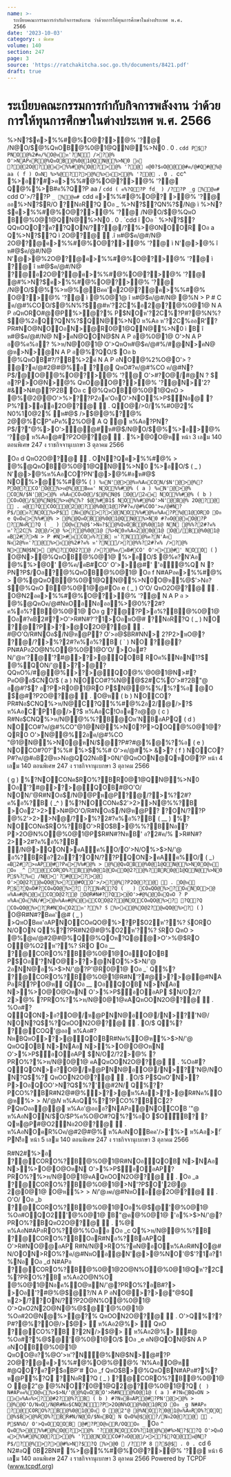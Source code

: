 ```yaml
---
name: >-
  ระเบียบคณะกรรมการกำกับกิจการพลังงาน ว่าด้วยการให้ทุนการศึกษาในต่างประเทศ พ.ศ.
  2566
date: '2023-10-03'
category: ง พิเศษ
volume: 140
section: 247
page: 3
source: 'https://ratchakitcha.soc.go.th/documents/8421.pdf'
draft: true
---
```


# ระเบียบคณะกรรมการกำกับกิจการพลังงาน ว่าด้วยการให้ทุนการศึกษาในต่างประเทศ พ.ศ. 2566

%>N?$ค>%%#@%O@?>@% '?@ /N@O/$@%QหOB@%0@1@QN@%>N0 . 0 . `cdd P$?PNO@%2#ค/%O@หห'?N์ />?@% O'>NAPอR@%QหOB@%0@1@QN@%>N0 อ ?@2O@?@ค>%%#@%O@?>@% '?@ อ@0?$อO@@@#ค/@#Q#@%@ aa ( f ) OหN %>%@??>@%%>อ>@% '?@ . 0 . `cc^ %>อ?#>ค>%%#@%O@?>@% '?@ Q@%%>B#ค%?Q?P aa / `cdd ( ค%?Q?P fd_ ) /??P _g %@ค# `cdd O'>/??P `_ %@ค# `cdd ค>%%#@%O@? >@% '?@ ออ%>N?$R/O ?NอR?Q Oอ _ %>N?$?QN%?$/N@ ì %>N?$ค>%%#@%O@?>@% '?@ /N@O/$@%QหO B@%0@1@QN@%>N0 . 0 . `cdd î Oอ ` %>N?$?QQหOQO?ค??QON/??@/?%>@0NOOR Oอ a Q%>N?$?Q ì 2O@?@  .î ห#@$ค/@#/N@ 2O@?@ค>%%#@%O@?>@% '?@ ì N'@>@% î ห#@$ค/@#/N@ N'@>@%2O@?@ค>%%#@%O@?>@% '?@ ì ?@ î ห#@$ค/@#/N@ ?@อ2O@?@ค>%%#@%O@?>@% '?@ @#%>N?$ค>%%#@%O@?>@% '?@ /N@O/$@%%>ห@%@Bคค'อ2O@?@ค>%%#@% O@?>@% '?@ ì @%0@1@ î ห#@$ค/@#/N@ @%N > P # C ค/@#%COO/$@%N%?$@#ห'?2C%อ2@?@%0@1@ N A P อQหORO#@@P%>@?% P$NOห'?2C%?P#?@%N%?$@%2อQ?QN%?$QN@%>N0 ห%Aอ ห'?2C%ออR'์?PR#NO@NOOอN>@R0@1@QN@%>N0 ì B î ห#@$ค/@#/N@ N>คN@QON@$N A P อ@%0@1@ O'>N A P อ@%ค%อ? %>ห/N@0@1@ O'>QหOห#@$ค/@#%/#@N>คN@ @ห>N>@N A P อ@%?QO/$ Oอ b @%QหOB#?/?B%>2ค์ N A P อNO@%2%O@O'> ? @?ค/@#2@#@%อ ?@ QหO#?ค/@#%CO ค/@#N?P$/@O@@%O@?>@% '?@ O'>#?O@/#@N ? $ อ?P>O@N>@% QหO@O@?>@% '?@N>'2?#&>N#@?P2B Oอ c @%QหOB@%0@1@QหO > @%@2@@O'>%>??P2อค'OอO'>NO%>P$์Nอ@ ?P%?>ออ2O@?@  . QO@/>0/%%#0@2%์ N0%10@2%์ ห#@$ />$@@%?@% 2@@%CP"คPค%2%O@ A Q @ ห%Aอ?PN?P$/?"@%>O'>@@#ห#@$/N@O/$@%%>อ>@% '?@ ห%Aอ@#?P2O@?@  . %>@0O@ห หน้า 3 เลม 140 ตอนพิเศษ 247 ง ราชกิจจานุเบกษา 3 ตุลาคม 2566

Oอ d QหO2O@?@  . ON?Qค>%%#@% > @%@QหOB@%0@1@QN@%>N0 %>อO/$ ( _ ) N'@>@%ห%AอCO?PN'@>@%#อห#@$ NO%>@%%#@% ( ` ) %อN'@>@%ห%AอCON/$N'@>@%?PO@?CO'O@%>ห@%@Bคค' NO%%#@% ( a ) %อN'@>@% CON/$N'@>@% ห%AอCOอO@/$@%N@$ O@/2อค NO%%#@% ( b ) COอO@/$@%N@$%>ห@%%? $@%#B1$์ NO%%#@%O'>N'@B@% 2O@?@  . อ@?QCOO@2@?@%0@1@?P#?ค/@#%COO'>ค/@#N?P$/@อ?NO%>P$์ Nอ@%>?>@NO%%#@%ห%Aอ?P%@1@ORO Oอ e QหOค>%%#@% > @%@QหOB@%0@1@QN@%>N0 #?อO@@หO@?P ?NอR?Q ( _ ) O@ห%@$'>Nอ?$@%QหOB@%0@1@ NN @%%?2#?ค% ห'?2C% 2@@/>@ %>?@%0@1@ %>N0ห%Aอ2@0@1@ O@/B@%0@1@ คB2#?>N > P #N>#อCOอ%?B ห'?N์@%ค?N'Aอ Nอ2@%ห'?@%>อ@%2#?ค% ห'?N์/>?@%%?2#?ค% />?@% N>N@$N> @%?O@2?@ />?@%ค/คB#CO' O'>>@#' NOO ( ` ) O@N>@%QหOB@%0@1@ %>อO/$ @%ค?N'Aอ @%%>@0' @%ค/คB#CO' O'>>@#' 'อ@%Q N ?PN?P$/Oอ?@%QหOB@%0@1@ Oอ f N#APอค>%%#@% > @%@QหOB@%0@1@QN@%>N0O@ห%@$'>Nอ?$@%QหO B@%0@1@@#Oอ e ( _ ) O'O/ QหO2O@?@  . O@N2อค>%%#@%O@?>@% '?@ N A P อ > @%@QหOค/@#NหOอNอออ%>@0%?2#?ค%อ%?B@%0@1@ Oอ g ?@?P>อ%?B@%0@1@ Oอ#?คB2#?>O'>R#N#?'?1>OอหO@# ?NอR?Q ( _ ) NO ?@?P>?>@Q2O@?@  . #@O'O/R#NOอ$/N@ห@P? O'>อ@$BR#NN> 2?P2>หO@? ?@/?>%?2#?ค%อ%?B ( ` ) NO ?@?PN#APอ2O@N%O@%0@1@O'O/ >Oอ#?N/'@ห'?@'?#@>?>@QOB ROค%NอN1?$ @%QON/'@>?>@?QQหO%/#@@%>?>@QO@%'@0@1@N>#?PคO@อ$CNO/$ ( a ) NOCO#?%N@@$2#C%์O'>#?2B"@ อ@#?$? อ?P>R0@1@RO P$N@@%%/%?%อ @O $์@#?P2O@?@  . O@ห ( b ) NOCO?PR#Nอ$CNQ%>ห/N@C?Q%%#@%2อ2/@/>?$ ห%AอC'P1@/>?$ ห%AอC!Oอค?อ@@ ( c ) R#Nอ$CNQ%>ห/N@@%%?B@Oห'NBอAPQ ( d ) NOCO#?ค/@#%CO"@1@N@%>N0?P>QOQ@%0@1@?QRO O'>N@@%2อค/@#%CO "@1@N@%>N0@หN/$@?P#?#@%@%?%อ ( e ) NOCO#?0?'%%# %>$%%# O'>ค/@#%> &>? ( f ) NOCO?P#?ค/@#อB2@ห>Nอ@QQ2NอB>0N/'@QหOON@QหO@?P หน้า 4 เลม 140 ตอนพิเศษ 247 ง ราชกิจจานุเบกษา 3 ตุลาคม 2566

( g ) %?NOCONค$RO%?BR0@1@QN@%>N0 Oอ'?#@>?>@QOB#@O'O/ NON/'@R#NOอ$/N@@Pห@P?@/?>%?2#?ค%อ%?B ( _^ ) %?NOCONค$2'>2>>N@%%?B >Oอ2'>2>>N#@O'O/R#NOอ$/N@ห@P? ?ON/??P @%2'>2>>N@/?>%?2#?ค%อ%?B ( __ ) %?NOCONค$RO%?BO'>RO$B>@%%?BNอ?P>2O@N%O@%0@1@P$R#N#?NหB' อ?2#ค/% >R#N#?2>>2#?ค%อ%?B /N@>QON>คAค%O/O'>N/O%>$>N/'@ อ%?BRอ?2อ??ON/??PQON>คAค%O/ ( _` ) คB2#?>อAP@#?Pค>%%#@% > @%@QหOB@%0@1@QN@%>N0O@ห Oอ _^ ?@CORO%?B@%0@1@OอO@2?@%?BR0@1@QN@%>N0 P$%?%อ /N@>'?#@>?>@ O'>O@2?@คQO@%>?@#OO'>/>?@%?P2O@?@  . O@ห P$?QหO#?COคQO@%>? ?NอR?Q ( _ ) COคQO@%>?OอNO>@ ห%Aอ#@%@อCOO@2?@ O@R#N#??Q>@O'>#@%@OอQหO ? P ห%AอOอ%N/#>@ห%Aอ#@%@อCOO@2?@NOCOคQO@%>? ?Q?Q COคQO@%>?R#NOอO2ห'?%? $์ %>อ@%O@2?@คQO@%>? ( ` ) O@R#N#?Bคค'@# ( _ ) >QหOBคค'อAPNOCOคQO@%>?P$O2ห'?%? $์ORO N/OON Q%??PR#N2@#@%O2ห'?%? $์RO QหO > @%@ค/@#2@#@%Q@%QOห?Q@@>O'>%@$RO O@%O2ห'?%? $์RO Oอ __ ?@CORO%?B@%0@1@OอQOB P$Oอ'?NO@>?>@NO%>$>N/'@ 2อNN@อ%>$>N/'@?P'@R0@1@ Oอ _` Q%? ?@CORO%?B@%0@1@R#N'?#@>?>@@#NAPอR?PO@ห QOอ __ OอQOB N>NAอ N>%>O@O@OหN O'>%>P$์อOอAP $N/O2/?2>@% ?PRO%?%>ห/N@0@1@คAQหOON2O@?@  . %Oอ#?QQON>อ?O@/ห@PNN@อO@/N>?'N@/ NON?Q$%?QหOON2O@?@  . O/$ Q%? ?@COQ'@ออ ห%Aอ#?NหBQหO>?>@QOBR#Nค%O@ห%>$>N/'@ QหOQOB N>NAอ N>%>O@O@OหN O'>%>P$์อOอAP $N/O2/?2>@% ?PRO%?%>ห/N@0@1@ คAQหOON2O@?@  . %Oอ#?QQON>อ?O@/ห@PNN@อO@/N>?'N@/NON?Q$%? QหOON2O@?@  . O/$ P$QหO'N>?P>OอQOO'>N?Q$%?'@#2N/ Q%??PCO%?BR#N2@#@%>?>@ห%Aอ>?>@R#Nค%O@ห%>$>N/'@ N %@>@ON ค/@#@$ ห%AอQ%??PCO%?BC2?PQหOออ@@ ห%Aอ'@อออ?NAPอ@NOCOB '"@ ห%AอNON/$O/$P%ค%O@$O%%>?%BO%R#N2@#@%>?>@ROP$#?Q%?%อO $์OัB? ?Qห@P#@O2Nอ2O@?@  . ห%AอNOคR%Oค/@#2@#@% ห%AอNOBคค'/>'%> ห%Aอ>!ัPN!ือ หน้า 5 เลม 140 ตอนพิเศษ 247 ง ราชกิจจานุเบกษา 3 ตุลาคม 2566

R#N2#%>อ ?@CORO%?B@%0@1@R#NOอQOB N>NAอ N>%>O@O@OหN O'>%>P$์อOอAP?PRO%?%>ห/N@0@1@คAQหOON2O@?@  . Oอ _a ?@CORO%?B@%0@1@>N'?P$O'2@@ 2@0@1@ O@ห%>$>N/'@ ห%AอO/@@%0@1@QหO>R@?PRO%?อB#?>R#NRO N/OON>#?NหB'O'>ค/@#O@NOห%Aอ OอN2อO> @2@0@1@ ?PRO%?@% > @%@@ค>%%#@% > @%@QหOB@%0@1@ QN@%>N0 P$ค/@#NหOอ@2O@?@  . O'O/ Oอ _b ?@CORO%?B@%0@1@Oอ%@$@'@%0@1@ %Oอ#OQO2'@%0@1@ B"@ค@%0@1@ 'อ%>$>N/'@?PRO%?BQหO2O@?@  . %@ ห%AอN#APอRO%?@%%Oออ Oอ _c Q%>ห/N@@%%?B ?@CORO%?BOอR#Nอ%?BอAPQ O'>R#NO@@อAP R#N/N@>RO%?คN@อOห%AอR#NO@# N/OON>RO%?ค/@#NหOอ@N'@>@%NO'@$'?1์อ?1%Nอ Oอ _d N#APอ ?@CORO%?B@%0@1@2O@N%O@%0@1@Qห'?2C%?PRO%?B ห%Aอ2O@N%O @%0@1@Nอค%O@หN/'@?PRO%?อB#?> >Oอ'?#@%@$@?/N A P อNO@>?>@"@$Q ห2>/??ON/??P2O@N%O@%0@1@ O'>QหO2N2O@N@%@$@'@%0@1@ %Oอ#2O@N@%>@?% QหOON2O@?@  . O'>Q%??P#?@%?O@/>$@> ์ ห%Aอ2@%> ์ QหO ?@CO%?B ?2N/>$@> ์ ห%Aอ2@%> ์#@ %Oอ#?%@$@'@%0@1@O/$ Oอ _e คN@QON@$N A P อNOB@%0@1@ QหOO@อ?%@O'>ห'?N์@%N@$N>@#?P 2O@?@ค>%%#@%O@%@@% 'N%AอO@ห #@QO?ค?P$อBP'# Oอ _f QหO$B>@%QหOBN#APอ#?%?ห@P%?Q ?NอR?Q ( _ ) ?@CORO%?B@%0@1@ O @2"@ @%NO?0@1@Q2@?@%0@1@?Q ( ` ) N#APอค%O@ห%>$>N/'@@%QหOBO'>R#N@%0@1@ ( a ) #?NหBQหON > อห%Aอ%>?@#2?@%?B ( b ) #?NหBอAP@#?PN'@>@% > @%@O'O/NหO/N@R#Nอ$CNQN์?P>2O@N%O@%0@1@RO Oอ _g N#APอ ?@CORO%?B@%0@1@Oอ O @2"@ @%NO?0@1@ห%AอRO%?OO @%$B>@%RO%?BR#N/N@O/$NหBQ N QหO%@$@?/Nอ2O@?@  . P$N%O/ O'>QหOQOB @#?PO@หR/OQOอ _` Oอ `^ QหO%>@%%#@%O@?>@% '?@NOCO%?1@@%@#%>N?$?Q O'>QหO ค>%%#@%O@?>@% '?@NOCO#?อO@@/>>?$?Q@ัห@N?P$/?@%>?>@#%>N?$?Q %>@0  /??P 8 ?$@$ . 0 . `cd 6 N2#อQ 0B2BN# %>@%%#@%O@?>@% '?@ หน้า 6 เลม 140 ตอนพิเศษ 247 ง ราชกิจจานุเบกษา 3 ตุลาคม 2566 Powered by TCPDF (www.tcpdf.org)
